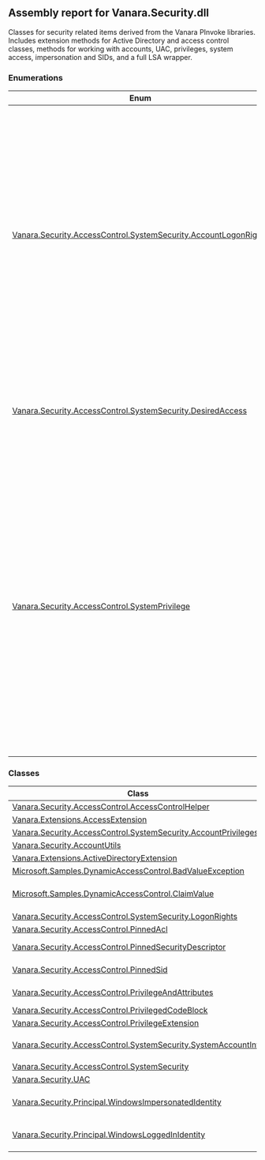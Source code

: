 ## Assembly report for Vanara.Security.dll
Classes for security related items derived from the Vanara PInvoke libraries. Includes extension methods for Active Directory and access control classes, methods for working with accounts, UAC, privileges, system access, impersonation and SIDs, and a full LSA wrapper.
### Enumerations
Enum | Description | Values
---- | ---- | ----
[Vanara.Security.AccessControl.SystemSecurity.AccountLogonRights](https://github.com/dahall/Vanara/search?l=C%23&q=AccountLogonRights) | Account rights determine the type of logon that a user account can perform. An administrator assigns account rights to user and group accounts. Each user's account rights include those granted to the user and to the groups to which the user belongs. | InteractiveLogon, NetworkLogon, BatchLogon, ServiceLogon, DenyInteractiveLogon, DenyNetworkLogon, DenyBatchLogon, DenyServiceLogon, RemoteInteractiveLogon, DenyRemoteInteractiveLogon
[Vanara.Security.AccessControl.SystemSecurity.DesiredAccess](https://github.com/dahall/Vanara/search?l=C%23&q=DesiredAccess) | Access rights for a local security policy. | ViewLocalInformation, ViewAuditInformation, GetPrivateInformation, TrustAdmin, CreateAccount, CreateSecret, SetDefaultQuotaLimits, SetAuditRequirements, AuditLogAdmin, ServerAdmin, LookupNames, AllAccess
[Vanara.Security.AccessControl.SystemPrivilege](https://github.com/dahall/Vanara/search?l=C%23&q=SystemPrivilege) | Privilege determining the type of system operations that can be performed. | InteractiveLogon, NetworkLogon, BatchLogon, ServiceLogon, DenyInteractiveLogon, DenyNetworkLogon, DenyBatchLogon, DenyServiceLogon, RemoteInteractiveLogon, DenyRemoteInteractiveLogon, AssignPrimaryToken, Audit, Backup, ChangeNotify, CreateGlobal, CreatePageFile, CreatePermanent, CreateSymbolicLink, CreateToken, Debug, DelegateSessionUserImpersonate, EnableDelegation, Impersonate, IncreaseBasePriority, IncreaseQuota, IncreaseWorkingSet, LoadDriver, LockMemory, MachineAccount, ManageVolume, ProfileSingleProcess, Relabel, RemoteShutdown, Restore, Security, Shutdown, SyncAgent, SystemEnvironment, SystemProfile, SystemTime, TakeOwnership, TrustedComputerBase, TimeZone, TrustedCredentialManagerAccess, Undock, UnsolicitedInput
### Classes
Class | Description
---- | ----
[Vanara.Security.AccessControl.AccessControlHelper](https://github.com/dahall/Vanara/search?l=C%23&q=AccessControlHelper) | Helper methods for working with Access Control structures.
[Vanara.Extensions.AccessExtension](https://github.com/dahall/Vanara/search?l=C%23&q=AccessExtension) | Extension methods for native and .NET access control objects.
[Vanara.Security.AccessControl.SystemSecurity.AccountPrivileges](https://github.com/dahall/Vanara/search?l=C%23&q=AccountPrivileges) | Allows for the privileges of a user to be retrieved, enumerated and set.
[Vanara.Security.AccountUtils](https://github.com/dahall/Vanara/search?l=C%23&q=AccountUtils) | Helper methods for working with `System.Security.Principal.WindowsIdentity` and user names.
[Vanara.Extensions.ActiveDirectoryExtension](https://github.com/dahall/Vanara/search?l=C%23&q=ActiveDirectoryExtension) | Extensions for AD objects (e.g. DomainController).
[Microsoft.Samples.DynamicAccessControl.BadValueException](https://github.com/dahall/Vanara/search?l=C%23&q=BadValueException) | Exception raised when value(s) of a claim value type is invalid.
[Microsoft.Samples.DynamicAccessControl.ClaimValue](https://github.com/dahall/Vanara/search?l=C%23&q=ClaimValue) | Class to represent the type of claims values held, the value(s) and obtain native (unmanaged) pointers to the value as they are stored in the union members of AUTHZ_SECURITY_ATTRIBUTE_V1 structure's 'Values' field.
[Vanara.Security.AccessControl.SystemSecurity.LogonRights](https://github.com/dahall/Vanara/search?l=C%23&q=LogonRights) | Allows for the privileges of a user to be retrieved, enumerated and set.
[Vanara.Security.AccessControl.PinnedAcl](https://github.com/dahall/Vanara/search?l=C%23&q=PinnedAcl) | Enables access to managed `System.Security.AccessControl.RawAcl` as unmanaged `byte[]`.
[Vanara.Security.AccessControl.PinnedSecurityDescriptor](https://github.com/dahall/Vanara/search?l=C%23&q=PinnedSecurityDescriptor) | Enables access to managed `System.Security.AccessControl.ObjectSecurity` as unmanaged `byte[]`.
[Vanara.Security.AccessControl.PinnedSid](https://github.com/dahall/Vanara/search?l=C%23&q=PinnedSid) | Enables access to managed `System.Security.Principal.SecurityIdentifier` as unmanaged `Vanara.Security.AccessControl.PinnedSid.PSID`.
[Vanara.Security.AccessControl.PrivilegeAndAttributes](https://github.com/dahall/Vanara/search?l=C%23&q=PrivilegeAndAttributes) | Class to hold associated `Vanara.Security.AccessControl.SystemPrivilege` and `Vanara.PInvoke.AdvApi32.PrivilegeAttributes` pairs.
[Vanara.Security.AccessControl.PrivilegedCodeBlock](https://github.com/dahall/Vanara/search?l=C%23&q=PrivilegedCodeBlock) | Elevate user privileges for a code block similar to a <c>lock</c> or <c>using</c> statement.
[Vanara.Security.AccessControl.PrivilegeExtension](https://github.com/dahall/Vanara/search?l=C%23&q=PrivilegeExtension) | Extension methods for `Vanara.PInvoke.AdvApi32.SafeHTOKEN` for working with privileges.
[Vanara.Security.AccessControl.SystemSecurity.SystemAccountInfo](https://github.com/dahall/Vanara/search?l=C%23&q=SystemAccountInfo) | Contains a corresponding result for each name provided to the `Vanara.Security.AccessControl.SystemSecurity.GetAccountInfo(System.Boolean,System.String[])` method.
[Vanara.Security.AccessControl.SystemSecurity](https://github.com/dahall/Vanara/search?l=C%23&q=SystemSecurity) | Provides access to the local security authority on a given server.
[Vanara.Security.UAC](https://github.com/dahall/Vanara/search?l=C%23&q=UAC) | Provides information about the state of User Access Control for the system.
[Vanara.Security.Principal.WindowsImpersonatedIdentity](https://github.com/dahall/Vanara/search?l=C%23&q=WindowsImpersonatedIdentity) | Impersonation of a user. Allows to execute code under another user context. Please note that the account that instantiates this class needs to have the 'Act as part of operating system' privilege set.
[Vanara.Security.Principal.WindowsLoggedInIdentity](https://github.com/dahall/Vanara/search?l=C%23&q=WindowsLoggedInIdentity) | Impersonation of a user. Allows to execute code under another user context. Please note that the account that instantiates this class needs to have the 'Act as part of operating system' privilege set.
